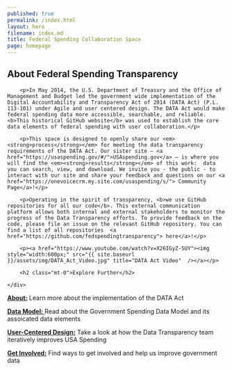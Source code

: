 ```yaml
---
published: true
permalink: /index.html
layout: hero
filename: index.md
title: Federal Spending Collaboration Space
page: homepage
---
```



<div class="row">
    <div class="col-md-8">
        <h2 class="mt-0">About Federal Spending Transparency</h2>

        <p>In May 2014, the U.S. Department of Treasury and the Office of Management and Budget led the government wide implementation of the Digital Accountability and Transparency Act of 2014 (DATA Act) (P.L. 113-101) under Agile and user centered design. The DATA Act would make federal spending data more accessible, searchable, and reliable. <b>This historical GitHub website</b> was used to establish the core data elements of federal spending with user collaboration.</p>

        <p>This space is designed to openly share our <em><strong>process</strong></em> for meeting the data transparency requirements of the DATA Act. Our sister site — <a href="https://usaspending.gov/#/">USAspending.gov</a> — is where you will find the <em><strong>results</strong></em> of this work:  data you can search, view, and download. We invite you - the public - to interact with our site and share your feedback and questions on our <a href="https://onevoicecrm.my.site.com/usaspending/s/"> Community Page</a>!</p>

        <p>Operating in the spirit of transparency, <b>we use GitHub repositories for all our code</b>. This external communication platform allows both internal and external stakeholders to monitor the progress of the Data Transparency efforts. To provide feedback on the code, please file an issue on the relevant GitHub repository. You can find a list of all repositories  <a href="https://github.com/fedspendingtransparency"> here</a>!</p>

        <p><a href="https://www.youtube.com/watch?v=X26IGyZ-SUY"><img style="width:600px;" src="{{ site.baseurl }}/assets/img/DATA_Act_Video.jpg" title="DATA Act Video"  /></a></p>

        <h2 class="mt-0">Explore Further</h2>

    </div>
</div>

[**About:**](https://christreasury.github.io/fedspendingtransparencydraft.github.io/about/https://christreasury.github.io/fedspendingtransparencydraft.github.io/index.html) Learn more about the implementation of the DATA Act 

[**Data Model:** ](https://christreasury.github.io/fedspendingtransparencydraft.github.io/data-model/)Read about the Government Spending Data Model and its assoicated data elements

[**User-Centered Design:**](https://christreasury.github.io/fedspendingtransparencydraft.github.io/user-centered-design/) Take a look at how the Data Transparency team iteratively improves USA Spending 

[**Get Involved:**](https://christreasury.github.io/fedspendingtransparencydraft.github.io/get-involved/) Find ways to get involved and help us improve government data
